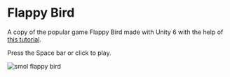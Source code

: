 # Flappy Bird

A copy of the popular game Flappy Bird made with Unity 6 with the help of [this tutorial](https://www.youtube.com/watch?v=XtQMytORBmM).

Press the Space bar or click to play.

![smol flappy bird](https://github.com/user-attachments/assets/7406f0bd-ed8b-45cd-b2d0-34cf9e608f8b)

